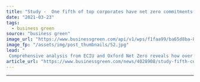 ```yaml
---
title: "Study -  One fifth of top corporates have net zero commitments in place"
date: "2021-03-23"
tags: 
  - business green
source: "business green"
image_url: "https://www.businessgreen.com/api/v1/wps/f1faa99/ba65d8ba-87f5-46fc-b3da-fde3935164b2/5/oil-iw-stock-021-185x114.jpg"
image_fp: "/assets/img/post_thumbnails/52.jpg"
lead: "
 Comprehensive analysis from ECIU and Oxford Net Zero reveals how over two thirds of the global economy are covered by net zero goals ..."
article_url: "https://www.businessgreen.com/news/4028908/study-fifth-corporates-net-zero-commitments"
---
```


---
